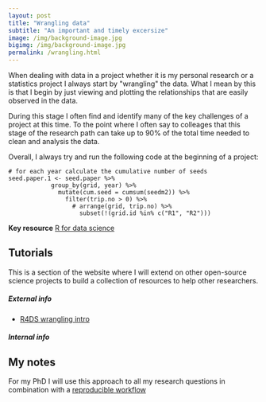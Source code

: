 ```yaml
---
layout: post
title: "Wrangling data"
subtitle: "An important and timely excersize"
image: /img/background-image.jpg
bigimg: /img/background-image.jpg
permalink: /wrangling.html
---
```


When dealing with data in a project whether it is my personal research or a statistics project I always start by "wrangling" the data. What I mean by this is that I begin by just viewing and plotting the relationships that are easily observed in the data.

During this stage I often find and identify many of the key challenges of a project at this time. To the point where I often say to colleages that this stage of the research path can take up to 90% of the total time needed to clean and analysis the data.

Overall, I always try and run the following code at the beginning of a project:

```{r}
# for each year calculate the cumulative number of seeds
seed.paper.1 <- seed.paper %>%
            group_by(grid, year) %>%
              mutate(cum.seed = cumsum(seedm2)) %>%
                filter(trip.no > 0) %>%
                  # arrange(grid, trip.no) %>%
                    subset(!(grid.id %in% c("R1", "R2")))
```

**Key resource**
[R for data science](https://r4ds.had.co.nz/wrangle-intro.html)

## Tutorials

This is a section of the website where I will extend on other open-source science projects to build a collection of resources to help other researchers.

##### External info

- [R4DS wrangling intro](https://r4ds.had.co.nz/wrangle-intro.html)

##### Internal info

## My notes

For my PhD I will use this approach to all my research questions in combination with a [reproducible workflow](https://www.github.com/davan690/reproducible-guidebook/)